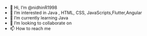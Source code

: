 - 👋 Hi, I’m @nidhinR1998
- 👀 I’m interested in Java , HTML, CSS, JavaScripts,Flutter,Angular
- 🌱 I’m currently learning Java
- 💞️ I’m looking to collaborate on 
- 📫 How to reach me 

<!---
nidhinR1998/nidhinR1998 is a ✨ special ✨ repository because its `README.md` (this file) appears on your GitHub profile.
You can click the Preview link to take a look at your changes.
--->
